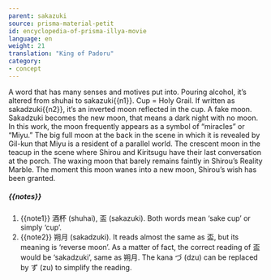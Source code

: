 ```yaml
---
parent: sakazuki
source: prisma-material-petit
id: encyclopedia-of-prisma-illya-movie
language: en
weight: 21
translation: "King of Padoru"
category:
- concept
---
```


A word that has many senses and motives put into.
Pouring alcohol, it’s altered from shuhai to sakazuki{{n1}}. Cup = Holy Grail.
If written as sakadzuki{{n2}}, it’s an inverted moon reflected in the cup. A fake moon.
Sakadzuki becomes the new moon, that means a dark night with no moon.
In this work, the moon frequently appears as a symbol of “miracles” or “Miyu.” The big full moon at the back in the scene in which it is revealed by Gil-kun that Miyu is a resident of a parallel world. The crescent moon in the teacup in the scene where Shirou and Kiritsugu have their last conversation at the porch. The waxing moon that barely remains faintly in Shirou’s Reality Marble. The moment this moon wanes into a new moon, Shirou’s wish has been granted.

##### {{notes}}

1. {{note1}} 酒杯 (shuhai), 盃 (sakazuki). Both words mean ‘sake cup’ or simply ‘cup’.
2. {{note2}} 朔月 (sakadzuki). It reads almost the same as 盃, but its meaning is ‘reverse moon’. As a matter of fact, the correct reading of 盃 would be ‘sakadzuki’, same as 朔月. The kana づ (dzu) can be replaced by ず (zu) to simplify the reading.
